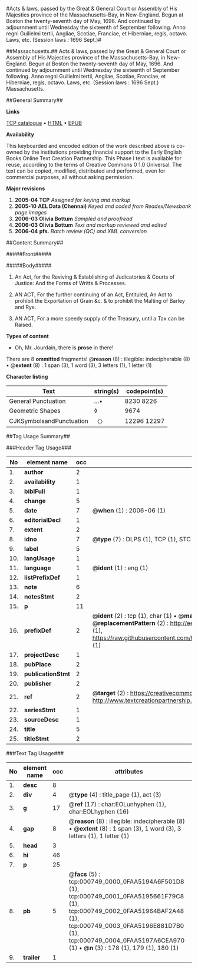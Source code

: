 #Acts & laws, passed by the Great & General Court or Assembly of His Majesties province of the Massachusetts-Bay, in New-England. Begun at Boston the twenty-seventh day of May, 1696. And continued by adjournment until Wednesday the sixteenth of September following. Anno regni Guilielmi tertii, Angliae, Scotiae, Franciae, et Hiberniae, regis, octavo. Laws, etc. (Session laws : 1696 Sept.)#

##Massachusetts.##
Acts & laws, passed by the Great & General Court or Assembly of His Majesties province of the Massachusetts-Bay, in New-England. Begun at Boston the twenty-seventh day of May, 1696. And continued by adjournment until Wednesday the sixteenth of September following. Anno regni Guilielmi tertii, Angliae, Scotiae, Franciae, et Hiberniae, regis, octavo.
Laws, etc. (Session laws : 1696 Sept.)
Massachusetts.

##General Summary##

**Links**

[TCP catalogue](http://www.ota.ox.ac.uk/tcp/)  • 
[HTML](http://tei.it.ox.ac.uk/tcp/Texts-HTML/free/N00/N00614.html)  • 
[EPUB](http://tei.it.ox.ac.uk/tcp/Texts-EPUB/free/N00/N00614.epub)

**Availability**

This keyboarded and encoded edition of the
	       work described above is co-owned by the institutions
	       providing financial support to the Early English Books
	       Online Text Creation Partnership. This Phase I text is
	       available for reuse, according to the terms of Creative
	       Commons 0 1.0 Universal. The text can be copied,
	       modified, distributed and performed, even for
	       commercial purposes, all without asking permission.

**Major revisions**

1. __2005-04__ __TCP__ *Assigned for keying and markup*
1. __2005-10__ __AEL Data (Chennai)__ *Keyed and coded from Readex/Newsbank page images*
1. __2006-03__ __Olivia Bottum__ *Sampled and proofread*
1. __2006-03__ __Olivia Bottum__ *Text and markup reviewed and edited*
1. __2006-04__ __pfs.__ *Batch review (QC) and XML conversion*

##Content Summary##

#####Front#####

#####Body#####

1. An Act, for the Reviving & Establishing of Judicatories & Courts of Justice: And the Forms of Writts & Processes.

1. AN ACT, For the further continuing of an Act, Entituled, An Act to prohibit the Exportation of Grain &c. & to prohibit the Malting of Barley and Rye.

1. AN ACT, For a more speedy supply of the Treasury, until a Tax can be Raised.

**Types of content**

  * Oh, Mr. Jourdain, there is **prose** in there!

There are 8 **ommitted** fragments! 
 @__reason__ (8) : illegible: indecipherable (8)  •  @__extent__ (8) : 1 span (3), 1 word (3), 3 letters (1), 1 letter (1)

**Character listing**


|Text|string(s)|codepoint(s)|
|---|---|---|
|General Punctuation|…•|8230 8226|
|Geometric Shapes|◊|9674|
|CJKSymbolsandPunctuation|〈〉|12296 12297|

##Tag Usage Summary##

###Header Tag Usage###

|No|element name|occ|attributes|
|---|---|---|---|
|1.|__author__|2||
|2.|__availability__|1||
|3.|__biblFull__|1||
|4.|__change__|5||
|5.|__date__|7| @__when__ (1) : 2006-06 (1)|
|6.|__editorialDecl__|1||
|7.|__extent__|2||
|8.|__idno__|7| @__type__ (7) : DLPS (1), TCP (1), STC (2), NOTIS (1), IMAGE-SET (1), EVANS-CITATION (1)|
|9.|__label__|5||
|10.|__langUsage__|1||
|11.|__language__|1| @__ident__ (1) : eng (1)|
|12.|__listPrefixDef__|1||
|13.|__note__|6||
|14.|__notesStmt__|2||
|15.|__p__|11||
|16.|__prefixDef__|2| @__ident__ (2) : tcp (1), char (1)  •  @__matchPattern__ (2) : ([0-9\-]+):([0-9IVX]+) (1), (.+) (1)  •  @__replacementPattern__ (2) : http://eebo.chadwyck.com/downloadtiff?vid=$1&page=$2 (1), https://raw.githubusercontent.com/textcreationpartnership/Texts/master/tcpchars.xml#$1 (1)|
|17.|__projectDesc__|1||
|18.|__pubPlace__|2||
|19.|__publicationStmt__|2||
|20.|__publisher__|2||
|21.|__ref__|2| @__target__ (2) : https://creativecommons.org/publicdomain/zero/1.0/ (1), http://www.textcreationpartnership.org/docs/. (1)|
|22.|__seriesStmt__|1||
|23.|__sourceDesc__|1||
|24.|__title__|5||
|25.|__titleStmt__|2||


###Text Tag Usage###

|No|element name|occ|attributes|
|---|---|---|---|
|1.|__desc__|8||
|2.|__div__|4| @__type__ (4) : title_page (1), act (3)|
|3.|__g__|17| @__ref__ (17) : char:EOLunhyphen (1), char:EOLhyphen (16)|
|4.|__gap__|8| @__reason__ (8) : illegible: indecipherable (8)  •  @__extent__ (8) : 1 span (3), 1 word (3), 3 letters (1), 1 letter (1)|
|5.|__head__|3||
|6.|__hi__|46||
|7.|__p__|25||
|8.|__pb__|5| @__facs__ (5) : tcp:000749_0000_0FAA5194A6F501D8 (1), tcp:000749_0001_0FAA5195661F79C8 (1), tcp:000749_0002_0FAA51964BAF2A48 (1), tcp:000749_0003_0FAA5196E881D7B0 (1), tcp:000749_0004_0FAA5197A6CEA970 (1)  •  @__n__ (3) : 178 (1), 179 (1), 180 (1)|
|9.|__trailer__|1||

